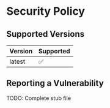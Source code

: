 # Security Policy

## Supported Versions

| Version | Supported          |
| ------- | ------------------ |
| latest   | :white_check_mark: |

## Reporting a Vulnerability

TODO: Complete stub file
